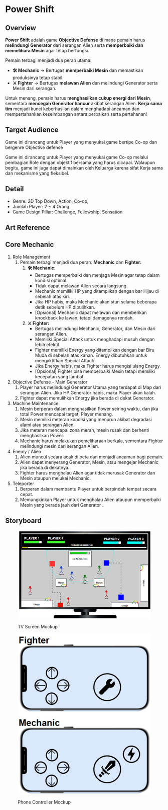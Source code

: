 # Power Shift

## Overview

**Power Shift** adalah game **Objective Defense** di mana pemain harus **melindungi Generator** dari serangan Alien serta **memperbaiki dan memelihara Mesin** agar tetap berfungsi.

Pemain terbagi menjadi dua peran utama:

* **🛠️ Mechanic** → Bertugas **memperbaiki Mesin** dan memastikan produksinya tetap stabil.
* **⚔️ Fighter** → Bertugas **melawan Alien** dan melindungi Generator serta Mesin dari serangan.

Untuk menang, pemain harus **menghasilkan cukup energi dari Mesin**, sementara **mencegah Generator hancur** akibat serangan Alien. **Kerja sama tim** menjadi kunci keberhasilan dalam menghadapi ancaman dan mempertahankan keseimbangan antara perbaikan serta pertahanan!&#x20;

## Target Audience

Game ini dirancang untuk Player yang menyukai game bertipe Co-op dan bergenre Objective defense&#x20;



Game ini dirancang untuk Player yang menyukai game Co-op melalui pembagian Role dengan objektif bersama yang harus dicapai. Walaupun begitu, game ini juga dapat dimainkan oleh Keluarga karena sifat Kerja sama dan mekanisme yang fleksibel. &#x20;

## Detail

* Genre: 2D Top Down, Action, Co-op,
* Jumlah Player: 2 \~ 4 Orang
* Game Design Pillar: Challenge, Fellowship, Sensation

## Art Reference



## Core Mechanic

1. Role Management
   1. Pemain terbagi menjadi dua peran: **Mechanic** dan **Fighter:**
      1. **🛠️ Mechanic:**
         * Bertugas memperbaiki dan menjaga Mesin agar tetap dalam kondisi optimal.
         * Tidak dapat melawan Alien secara langsung.
         * Mechanic memiliki HP yang ditampilkan dengan bar Hijau di sebelah atas kiri.
         * Jika HP habis, maka Mechanic akan stun selama beberapa detik sebelum HP dipulihkan.
         * \[Opsional] Mechanic dapat melawan dan memberikan knockback ke lawan, tetapi damagenya rendah.
      2. **⚔️ Fighter:**
         * Bertugas melindungi Mechanic, Generator, dan Mesin dari serangan Alien.
         * Memiliki Special Attack untuk menghadapi musuh dengan lebih efektif.
         * Fighter memiliki Energy yang ditampilkan dengan bar Biru Muda di sebelah atas kanan. Energy dibutuhkan untuk mengaktifkan Special Attack
         * Jika Energy habis, maka Fighter harus mengisi ulang Energy.
         * \[Opsional] Fighter bisa memperbaiki Mesin tetapi memiliki kecepatan yang lambat.
2. Objective Defense - Main Generator
   1. Player harus melindungi Generator Utama yang terdapat di Map dari serangan Alien. Jika HP Generator habis, maka Player akan kalah.
   2. Fighter dapat memulihkan Energy jika berada di dekat Generator.
3. Machine Maintenance&#x20;
   1. Mesin berperan dalam menghasilkan Power seiring waktu, dan jika total Power mencapai target, Player menang.
   2. Mesin memiliki meteran kondisi yang menurun akibat degradasi alami atau serangan Alien.
   3. Jika meteran mencapai zona merah, mesin rusak dan berhenti menghasilkan Power.
   4. Mechanic harus melakukan pemeliharaan berkala, sementara Fighter melindungi mesin dari serangan Alien.
4. Enemy / Alien&#x20;
   1. Alien muncul secara acak di peta dan menjadi ancaman bagi pemain.
   2. Alien dapat menyerang Generator, Mesin, atau mengejar Mechanic jika berada di dekatnya.
   3. Fighter harus menghalau Alien agar tidak merusak Generator dan Mesin ataupun melukai Mechanic.
5. Teleporter
   1. Berperan dalam membantu Player untuk berpindah tempat secara cepat.
   2. Memungkinkan Player untuk menghalau Alien ataupun memperbaiki Mesin yang berada jauh dari Generator .

## Storyboard

<figure><img src=".gitbook/assets/image (3).png" alt=""><figcaption><p>TV Screen Mockup</p></figcaption></figure>

<figure><img src=".gitbook/assets/image (2).png" alt=""><figcaption><p>Phone Controller Mockup</p></figcaption></figure>
